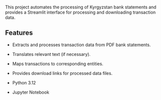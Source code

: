 This project automates the processing of Kyrgyzstan bank statements and provides a Streamlit interface for processing and downloading transaction data.

## Features

- Extracts and processes transaction data from PDF bank statements.
- Translates relevant text (if necessary).
- Maps transactions to corresponding entities.
- Provides download links for processed data files.


- Python 3.12
- Jupyter Notebook
